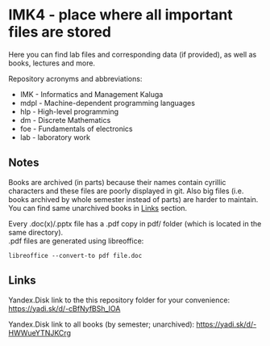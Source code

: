# IMK4 - place where all important files are stored

Here you can find lab files and corresponding data (if provided),
as well as books, lectures and more.

Repository acronyms and abbreviations:

* IMK - Informatics and Management Kaluga
* mdpl - Machine-dependent programming languages
* hlp - High-level programming
* dm - Discrete Mathematics
* foe - Fundamentals of electronics
* lab - laboratory work

## Notes

Books are archived (in parts) because their names contain cyrillic
characters and these files are poorly displayed in git. Also big files
(i.e. books archived by whole semester instead of parts) are harder to maintain.
You can find same unarchived books in <a href="#links">Links</a> section.

Every .doc(x)/.pptx file has a .pdf copy in pdf/ folder (which is located
in the same directory).\
.pdf files are generated using libreoffice:

```shell
libreoffice --convert-to pdf file.doc
```

## Links

Yandex.Disk link to the this repository folder for your convenience:
<https://yadi.sk/d/-cBfNyfBSh_lOA>

Yandex.Disk link to all books (by semester; unarchived):
<https://yadi.sk/d/-HWWueYTNJKCrg>
